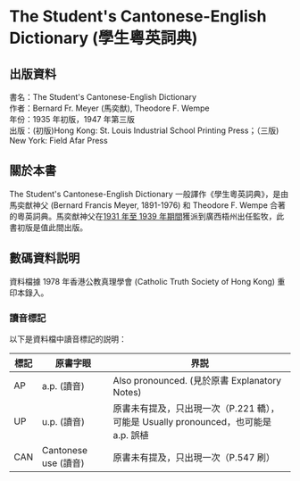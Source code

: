 The Student's Cantonese-English Dictionary (學生粵英詞典)
===================

出版資料
--------

書名：The Student's Cantonese-English Dictionary<br/>
作者：Bernard Fr. Meyer (馬奕猷), Theodore F. Wempe<br/>
年份：1935 年初版，1947 年第三版<br/>
出版：(初版)Hong Kong: St. Louis Industrial School Printing Press；（三版) New York: Field Afar Press<br/>

關於本書
--------
The Student's Cantonese-English Dictionary 一般譯作《學生粵英詞典》，是由馬奕猷神父 (Bernard Francis Meyer, 1891-1976) 和
Theodore F. Wempe
合著的粵英詞典。馬奕猷神父在[1931 年至 1939 年期間](https://www.catholic-hierarchy.org/bishop/bmayerb.html)獲派到廣西梧州出任監牧，此書初版是值此間出版。

數碼資料説明
--------
資料檔據 1978 年香港公教真理學會 (Catholic Truth Society of Hong Kong) 重印本錄入。

### 讀音標記
以下是資料檔中讀音標記的説明：

| 標記  | 原書字眼               | 界説                                                        |
|-----|--------------------|-----------------------------------------------------------|
| AP  | a.p. (讀音)          | Also pronounced. (見於原書 Explanatory Notes)                 |
| UP  | u.p.  (讀音)         | 原書未有提及，只出現一次（P.221 轎），可能是 Usually pronounced，也可能是 a.p. 誤植 |
| CAN | Cantonese use (讀音) | 原書未有提及，只出現一次（P.547 刷）                                     |

